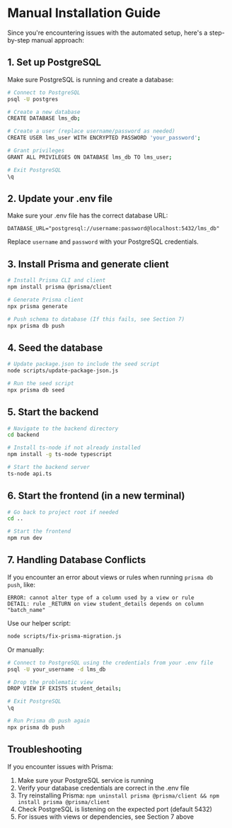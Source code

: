 
# Manual Installation Guide

Since you're encountering issues with the automated setup, here's a step-by-step manual approach:

## 1. Set up PostgreSQL

Make sure PostgreSQL is running and create a database:

```bash
# Connect to PostgreSQL
psql -U postgres

# Create a new database 
CREATE DATABASE lms_db;

# Create a user (replace username/password as needed)
CREATE USER lms_user WITH ENCRYPTED PASSWORD 'your_password';

# Grant privileges
GRANT ALL PRIVILEGES ON DATABASE lms_db TO lms_user;

# Exit PostgreSQL
\q
```

## 2. Update your .env file

Make sure your .env file has the correct database URL:

```
DATABASE_URL="postgresql://username:password@localhost:5432/lms_db"
```

Replace `username` and `password` with your PostgreSQL credentials.

## 3. Install Prisma and generate client

```bash
# Install Prisma CLI and client
npm install prisma @prisma/client

# Generate Prisma client
npx prisma generate

# Push schema to database (If this fails, see Section 7)
npx prisma db push
```

## 4. Seed the database

```bash
# Update package.json to include the seed script
node scripts/update-package-json.js

# Run the seed script
npx prisma db seed
```

## 5. Start the backend

```bash
# Navigate to the backend directory
cd backend

# Install ts-node if not already installed
npm install -g ts-node typescript

# Start the backend server
ts-node api.ts
```

## 6. Start the frontend (in a new terminal)

```bash
# Go back to project root if needed
cd ..

# Start the frontend
npm run dev
```

## 7. Handling Database Conflicts

If you encounter an error about views or rules when running `prisma db push`, like:

```
ERROR: cannot alter type of a column used by a view or rule
DETAIL: rule _RETURN on view student_details depends on column "batch_name"
```

Use our helper script:

```bash
node scripts/fix-prisma-migration.js
```

Or manually:

```bash
# Connect to PostgreSQL using the credentials from your .env file
psql -U your_username -d lms_db

# Drop the problematic view
DROP VIEW IF EXISTS student_details;

# Exit PostgreSQL
\q

# Run Prisma db push again
npx prisma db push
```

## Troubleshooting

If you encounter issues with Prisma:

1. Make sure your PostgreSQL service is running
2. Verify your database credentials are correct in the .env file
3. Try reinstalling Prisma: `npm uninstall prisma @prisma/client && npm install prisma @prisma/client`
4. Check PostgreSQL is listening on the expected port (default 5432)
5. For issues with views or dependencies, see Section 7 above
